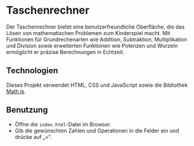# Taschenrechner
Der Taschenrechner bietet eine benutzerfreundliche Oberfläche, die das Lösen von mathematischen Problemen zum Kinderspiel macht. Mit Funktionen für Grundrechenarten wie Addition, Subtraktion, Multiplikation und Division sowie erweiterten Funktionen wie Potenzen und Wurzeln ermöglicht er präzise Berechnungen in Echtzeit.
## Technologien
Dieses Projekt verwendet HTML, CSS und JavaScript sowie die Bibliothek [Math.js](https://mathjs.org/).
## Benutzung
- Öffne die `index.html`-Datei im Browser.
- Gib die gewünschten Zahlen und Operationen in die Felder ein und drücke auf „=“.
